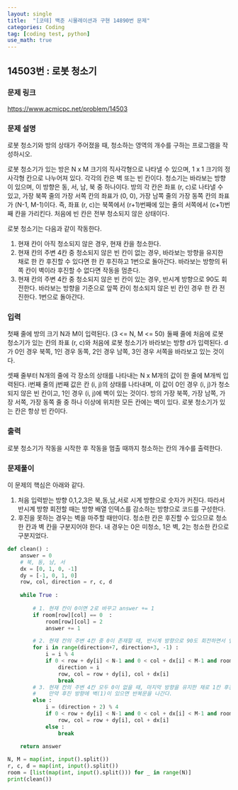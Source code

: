 ```yaml
---
layout: single
title:  "[코테] 백준 시물레이션과 구현 14890번 문제"
categories: Coding
tag: [coding test, python]
use_math: true
---
```


## 14503번 : 로봇 청소기
### 문제 링크
<https://www.acmicpc.net/problem/14503>

### 문제 설명
로봇 청소기와 방의 상태가 주어졌을 때, 청소하는 영역의 개수를 구하는 프로그램을 작성하시오.

로봇 청소기가 있는 방은 N x M 크기의 직사각형으로 나타낼 수 있으며, 1 x 1 크기의 정사각형 칸으로 나누어져 있다. 각각의 칸은 벽 또는 빈 칸이다. 청소기는 바라보는 방향이 있으며, 이 방향은 동, 서, 남, 북 중 하나이다. 방의 각 칸은 좌표 (r, c)로 나타낼 수 있고, 가장 북쪽 줄의 가장 서쪽 칸의 좌표가 (0, 0), 가장 남쪽 줄의 가장 동쪽 칸의 좌표가 (N-1, M-1)이다. 즉, 좌표 (r, c)는 북쪽에서 (r+1)번째에 있는 줄의 서쪽에서 (c+1)번째 칸을 가리킨다. 처음에 빈 칸은 전부 청소되지 않은 상태이다.

로봇 청소기는 다음과 같이 작동한다.

1. 현재 칸이 아직 청소되지 않은 경우, 현재 칸을 청소한다.
2. 현재 칸의 주변 4칸 중 청소되지 않은 빈 칸이 없는 경우, 바라보는 방향을 유지한 채로 한 칸 후진할 수 있다면 한 칸 후진하고 1번으로 돌아간다. 바라보는 방향의 뒤쪽 칸이 벽이라 후진할 수 없다면 작동을 멈춘다.
3. 현재 칸의 주변 4칸 중 청소되지 않은 빈 칸이 있는 경우, 반시계 방향으로 90도 회전한다. 바라보는 방향을 기준으로 앞쪽 칸이 청소되지 않은 빈 칸인 경우 한 칸 전진한다. 1번으로 돌아간다.

### 입력
첫째 줄에 방의 크기 N과 M이 입력된다. (3 <= N, M <= 50)  둘째 줄에 처음에 로봇 청소기가 있는 칸의 좌표 (r, c)와 처음에 로봇 청소기가 바라보는 방향 d가 입력된다. d가 0인 경우 북쪽, 1인 경우 동쪽, 2인 경우 남쪽, 3인 경우 서쪽을 바라보고 있는 것이다.

셋째 줄부터 N개의 줄에 각 장소의 상태를 나타내는 N x M개의 값이 한 줄에 M개씩 입력된다. i번째 줄의 j번째 값은 칸 (i, j)의 상태를 나타내며, 이 값이 0인 경우 
(i, j)가 청소되지 않은 빈 칸이고, 1인 경우 (i, j)에 벽이 있는 것이다. 방의 가장 북쪽, 가장 남쪽, 가장 서쪽, 가장 동쪽 줄 중 하나 이상에 위치한 모든 칸에는 벽이 있다. 로봇 청소기가 있는 칸은 항상 빈 칸이다.

### 출력
로봇 청소기가 작동을 시작한 후 작동을 멈출 때까지 청소하는 칸의 개수를 출력한다.

### 문제풀이
이 문제의 핵심은 아래와 같다. 
1. 처음 입력받는 방향 0,1,2,3은 북,동,남,서로 시계 방향으로 숫자가 커진다. 따라서 반시계 방향 회전할 때는 방향 배열 인덱스를 감소하는 방향으로 코드를 구성한다.
2. 후진을 못하는 경우는 벽을 마주할 때만이다. 청소한 칸은 후진할 수 있으므로 청소한 칸과 벽 칸을 구분지어야 한다. 내 경우는 0은 미청소, 1은 벽, 2는 청소한 칸으로 구분지었다.


```python
def clean() :
    answer = 0
    # 북, 동, 남, 서
    dx = [0, 1, 0, -1]
    dy = [-1, 0, 1, 0]
    row, col, direction = r, c, d
    
    while True :
        
        # 1. 현재 칸이 0이면 2로 바꾸고 answer += 1         
        if room[row][col] == 0  :
            room[row][col] = 2
            answer += 1

        # 2. 현재 칸의 주변 4칸 중 0이 존재할 때, 반시계 방향으로 90도 회전하면서 앞쪽 칸이 0이면 1칸 전진하고 1번으로 돌아가기
        for i in range(direction+7, direction+3, -1) :
            i = i % 4
            if 0 < row + dy[i] < N-1 and 0 < col + dx[i] < M-1 and room[row+dy[i]][col+dx[i]] == 0:
                direction = i
                row, col = row + dy[i], col + dx[i]
                break     
        # 3. 현재 칸의 주변 4칸 모두 0이 없을 때, 마지막 방향을 유지한 채로 1칸 후진하고 1번으로 돌아가기
        #    만약 후진 방향에 벽(1)이 있으면 반복문을 나간다.
        else : 
            i = (direction + 2) % 4
            if 0 < row + dy[i] < N-1 and 0 < col + dx[i] < M-1 and room[row+dy[i]][col+dx[i]] != 1:
                row, col = row + dy[i], col + dx[i]
            else :
                break    
                
    return answer

N, M = map(int, input().split())
r, c, d = map(int, input().split())
room = [list(map(int, input().split())) for _ in range(N)]
print(clean())
```
